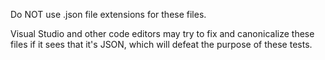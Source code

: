 ﻿Do NOT use .json file extensions for these files.

Visual Studio and other code editors may try to fix and canonicalize these files if
it sees that it's JSON, which will defeat the purpose of these tests.

